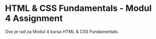 # HTML & CSS Fundamentals - Modul 4 Assignment

Ovo je rad za Modul 4 kursa HTML & CSS Fundamentals.